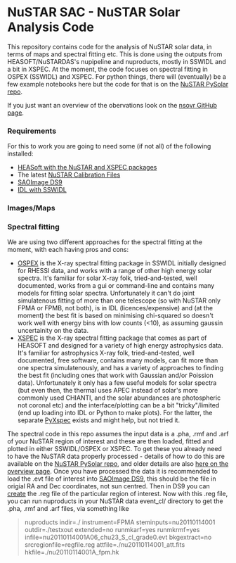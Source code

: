 # NuSTAR SAC - NuSTAR Solar Analysis Code

This repository contains code for the analysis of NuSTAR solar data, in terms of maps and spectral fitting etc. This is done using the outputs from HEASOFT/NuSTARDAS's nupipeline and nuproducts, mostly in SSWIDL and a bit in XSPEC. At the moment, the code focuses on spectral fitting in OSPEX (SSWIDL) and XSPEC. For python things, there will (eventually) be a few example notebooks here but the code for that is on the [NuSTAR PySolar repo](https://github.com/NuSTAR/nustar_pysolar).

If you just want an overview of the obervations look on the [nsovr GitHub page](http://ianan.github.io/nsovr/).

### Requirements

For this to work you are going to need some (if not all) of the following installed:

* [HEASoft with the NuSTAR and XSPEC packages](http://heasarc.nasa.gov/lheasoft/download.html)
* The latest [NuSTAR Calibration Files](http://heasarc.nasa.gov/docs/heasarc/caldb/nustar/)
* [SAOImage DS9](http://ds9.si.edu/site/Home.html)
* [IDL with SSWIDL](http://www.lmsal.com/solarsoft/ssw_setup.html)

### Images/Maps

### Spectral fitting

We are using two different approaches for the spectral fitting at the moment, with each having pros and cons:
* [OSPEX](https://hesperia.gsfc.nasa.gov/ssw/packages/spex/doc/ospex_explanation.htm) is the X-ray spectral fitting package in SSWIDL initially designed for RHESSI data, and works with a range of other high energy solar spectra. It's familiar for solar X-ray folk, tried-and-tested, well documented, works from a gui or command-line and contains many models for fitting solar spectra. Unfortunately it can't do joint simulatenous fitting of more than one telescope (so with NuSTAR only FPMA or FPMB, not both), is in IDL (licences/expensive) and (at the moment) the best fit is based on minimising chi-squared so doesn't work well with energy bins with low counts (<10), as assuming gaussin uncertainity on the data.
* [XSPEC](https://heasarc.gsfc.nasa.gov/xanadu/xspec/) is the X-ray spectral fitting package that comes as part of HEASOFT and designed for a variety of high energy astrophysics data. It's familiar for astrophysics X-ray folk, tried-and-tested, well documented, free software, contains many models, can fit more than one spectra simulatenously, and has a variety of approaches to finding the best fit (including ones that work with Gaussian and/or Poission data). Unfortunately it only has a few useful models for solar spectra (but even then, the thermal uses APEC instead of solar's more commonly used CHIANTI, and the solar abundances are photospheric not coronal etc) and the interface/plotting can be a bit "tricky"/limited (end up loading into IDL or Python to make plots). For the latter, the separate [PyXspec](https://heasarc.gsfc.nasa.gov/xanadu/xspec/python/html/index.html) exists and might help, but not tried it.

The spectral code in this repo assumes the input data is a .pha, .rmf and .arf of your NuSTAR region of interest and these are then loaded, fitted and plotted in either SSWIDL/OSPEX or XSPEC. To get these you already need to have the NuSTAR data properly processed - details of how to do this are available on the [NuSTAR PySolar repo](https://github.com/NuSTAR/nustar_pysolar), and older details are also [here on the overview page](https://github.com/ianan/nsigh_all). Once you have processed the data it is recommended to load the .evt file of interest into [SAOImage DS9](http://ds9.si.edu/site/Home.html), this should be the file in origial RA and Dec coordinates, not sun centred. Then in DS9 you can [create](http://ds9.si.edu/doc/ref/region.html) the .reg file of the particular region of interest. Now with this .reg file, you can run nuproducts in your NuSTAR data event_cl/ directory to get the .pha, .rmf and .arf files, via something like 
>nuproducts indir=./ instrument=FPMA steminputs=nu20110114001 outdir=./testxout extended=no runmkarf=yes runmkrmf=yes infile=nu20110114001A06_chu23_S_cl_grade0.evt bkgextract=no srcregionfile=regfile.reg attfile=./nu20110114001_att.fits hkfile=./nu20110114001A_fpm.hk
